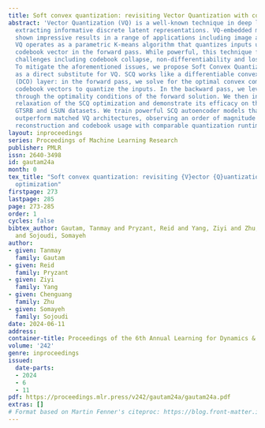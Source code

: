 ```yaml
---
title: Soft convex quantization: revisiting Vector Quantization with convex optimization
abstract: 'Vector Quantization (VQ) is a well-known technique in deep learning for
  extracting informative discrete latent representations. VQ-embedded models have
  shown impressive results in a range of applications including image and speech generation.
  VQ operates as a parametric K-means algorithm that quantizes inputs using a single
  codebook vector in the forward pass. While powerful, this technique faces practical
  challenges including codebook collapse, non-differentiability and lossy compression.
  To mitigate the aforementioned issues, we propose Soft Convex Quantization (SCQ)
  as a direct substitute for VQ. SCQ works like a differentiable convex optimization
  (DCO) layer: in the forward pass, we solve for the optimal convex combination of
  codebook vectors to quantize the inputs. In the backward pass, we leverage differentiability
  through the optimality conditions of the forward solution. We then introduce a scalable
  relaxation of the SCQ optimization and demonstrate its efficacy on the CIFAR-10,
  GTSRB and LSUN datasets. We train powerful SCQ autoencoder models that significantly
  outperform matched VQ architectures, observing an order of magnitude better image
  reconstruction and codebook usage with comparable quantization runtime.'
layout: inproceedings
series: Proceedings of Machine Learning Research
publisher: PMLR
issn: 2640-3498
id: gautam24a
month: 0
tex_title: "Soft convex quantization: revisiting {V}ector {Q}uantization with convex
  optimization"
firstpage: 273
lastpage: 285
page: 273-285
order: 1
cycles: false
bibtex_author: Gautam, Tanmay and Pryzant, Reid and Yang, Ziyi and Zhu, Chenguang
  and Sojoudi, Somayeh
author:
- given: Tanmay
  family: Gautam
- given: Reid
  family: Pryzant
- given: Ziyi
  family: Yang
- given: Chenguang
  family: Zhu
- given: Somayeh
  family: Sojoudi
date: 2024-06-11
address:
container-title: Proceedings of the 6th Annual Learning for Dynamics & Control Conference
volume: '242'
genre: inproceedings
issued:
  date-parts:
  - 2024
  - 6
  - 11
pdf: https://proceedings.mlr.press/v242/gautam24a/gautam24a.pdf
extras: []
# Format based on Martin Fenner's citeproc: https://blog.front-matter.io/posts/citeproc-yaml-for-bibliographies/
---
```

